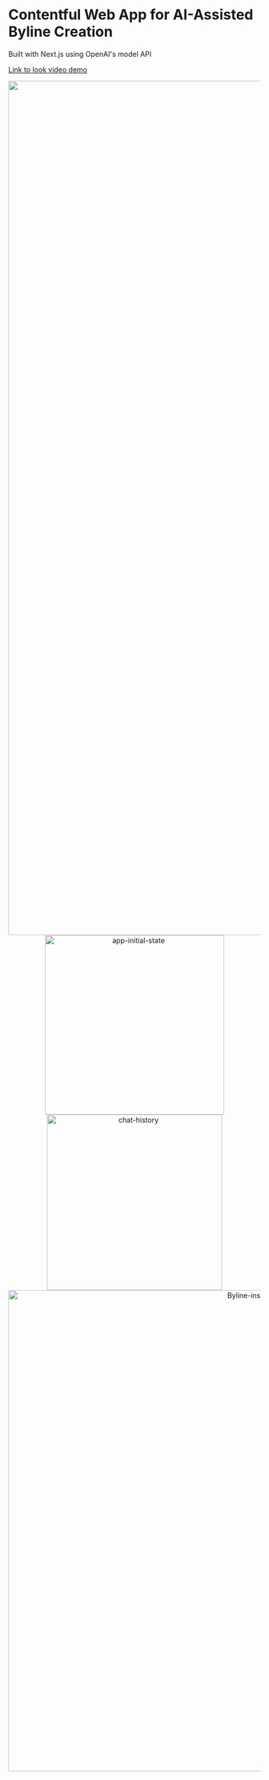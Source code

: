 # Contentful Web App for AI-Assisted Byline Creation

Built with Next.js using OpenAI's model API

[Link to look video demo](https://www.loom.com/share/47ac27bb047d41a381386d9d08ea2451?sid=265670f8-945a-4761-be59-9f2e1ce6eb0d)
<div style="text-align: center;">
  <img width="1704" alt="image-of-editor" src="https://github.com/ravenruckus/contentful-ai/assets/7894424/283aaac2-f094-4198-9406-5a5aee8eaed9">
</div>

<div style="text-align: center;">
  <img width="358" alt="app-initial-state" src="https://github.com/ravenruckus/contentful-ai/assets/7894424/c0339177-3a70-4102-92d1-d375a9a2f2ef">
</div>

<div style="text-align: center;">
  <img width="350" alt="chat-history" src="https://github.com/ravenruckus/contentful-ai/assets/7894424/ef7746da-ab66-45ad-9ad8-6cc17cc6eea0">
</div>

<div style="text-align: center;">
  <img width="960" alt="Byline-inserted" src="https://github.com/ravenruckus/contentful-ai/assets/7894424/eb914322-a2e3-4bb4-ab96-eed8def04ea6">
</div>

